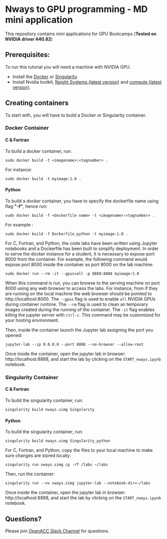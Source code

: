 # Nways to GPU programming - MD mini application
This repository contains mini applications for GPU Bootcamps (**Tested on NVIDIA driver 440.82**)

## Prerequisites:
To run this tutorial you will need a machine with NVIDIA GPU.

- Install the [Docker](https://docs.docker.com/get-docker/) or [Singularity](https://sylabs.io/docs/]).
- Install Nvidia toolkit, [Nsight Systems (latest version)](https://developer.nvidia.com/nsight-systems) and [compute (latest version)](https://developer.nvidia.com/nsight-compute).

## Creating containers
To start with, you will have to build a Docker or Singularity container.

### Docker Container

#### C & Fortran
To build a docker container, run:

`sudo docker build -t <imagename>:<tagnumber> .`

For instance:

`sudo docker build -t myimage:1.0 .`

#### Python
To build a docker container, you have to specify the dockerfile name using flag **"-f"**, hence run: 

`sudo docker build -f <dockerfile name> -t <imagename>:<tagnumber> .`

For example :

`sudo docker build -f Dockerfile_python -t myimage:1.0 .`


For C, Fortran, and Python, the code labs have been written using Jupyter notebooks and a Dockerfile has been built to simplify deployment. In order to serve the docker instance for a student, it is necessary to expose port 8000 from the container. For example, the following command would expose port 8000 inside the container as port 8000 on the lab machine:

`sudo docker run --rm -it --gpus=all -p 8888:8888 myimage:1.0`

When this command is run, you can browse to the serving machine on port 8000 using any web browser to access the labs. For instance, from if they are running on the local machine the web browser should be pointed to http://localhost:8000. The `--gpus` flag is used to enable `all` NVIDIA GPUs during container runtime. The `--rm` flag is used to clean an temporary images created during the running of the container. The `-it` flag enables killing the jupyter server with `ctrl-c`. This command may be customized for your hosting environment.


Then, inside the container launch the Jupyter lab assigning the port you opened:

`jupyter-lab --ip 0.0.0.0 --port 8888 --no-browser --allow-root`


Once inside the container, open the jupyter lab in browser: http://localhost:8888, and start the lab by clicking on the `START_nways.ipynb` notebook.

### Singularity Container

#### C & Fortran
To build the singularity container, run: 

`singularity build nways.simg Singularity`

#### Python
To build the singularity container, run: 

`singularity build nways.simg Singularity_python`


For C, Fortran, and Python, copy the files to your local machine to make sure changes are stored locally:

`singularity run nways.simg cp -rT /labs ~/labs`

Then, run the container:

`singularity run --nv nways.simg jupyter-lab --notebook-dir=~/labs`

Once inside the container, open the jupyter lab in browser: http://localhost:8888, and start the lab by clicking on the `START_nways.ipynb` notebook.


## Questions?
Please join [OpenACC Slack Channel](https://openacclang.slack.com/messages/openaccusergroup) for questions.
